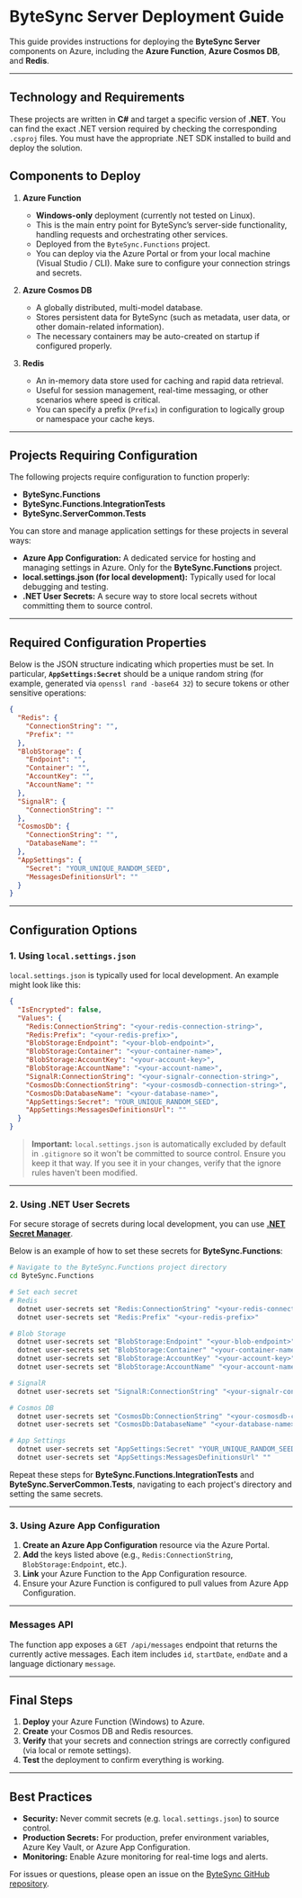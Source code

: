 # ByteSync Server Deployment Guide

This guide provides instructions for deploying the **ByteSync Server** components on Azure, including the **Azure Function**, **Azure Cosmos DB**, and **Redis**.

---

## Technology and Requirements

These projects are written in **C#** and target a specific version of **.NET**. You can find the exact .NET version required by checking the corresponding `.csproj` files. You must have the appropriate .NET SDK installed to build and deploy the solution.

## Components to Deploy

1. **Azure Function**

   - **Windows-only** deployment (currently not tested on Linux).
   - This is the main entry point for ByteSync’s server-side functionality, handling requests and orchestrating other services.
   - Deployed from the `ByteSync.Functions` project.
   - You can deploy via the Azure Portal or from your local machine (Visual Studio / CLI). Make sure to configure your connection strings and secrets.

2. **Azure Cosmos DB**

   - A globally distributed, multi-model database.
   - Stores persistent data for ByteSync (such as metadata, user data, or other domain-related information).
   - The necessary containers may be auto-created on startup if configured properly.

3. **Redis**

   - An in-memory data store used for caching and rapid data retrieval.
   - Useful for session management, real-time messaging, or other scenarios where speed is critical.
   - You can specify a prefix (`Prefix`) in configuration to logically group or namespace your cache keys.

---

## Projects Requiring Configuration

The following projects require configuration to function properly:

- **ByteSync.Functions**
- **ByteSync.Functions.IntegrationTests**
- **ByteSync.ServerCommon.Tests**

You can store and manage application settings for these projects in several ways:

- **Azure App Configuration:** A dedicated service for hosting and managing settings in Azure. Only for the **ByteSync.Functions** project.
- **local.settings.json (for local development):** Typically used for local debugging and testing.
- **.NET User Secrets:** A secure way to store local secrets without committing them to source control.

---

## Required Configuration Properties

Below is the JSON structure indicating which properties must be set. In particular, **`AppSettings:Secret`** should be a unique random string (for example, generated via `openssl rand -base64 32`) to secure tokens or other sensitive operations:

```json
{
  "Redis": {
    "ConnectionString": "",
    "Prefix": ""
  },
  "BlobStorage": {
    "Endpoint": "",
    "Container": "",
    "AccountKey": "",
    "AccountName": ""
  },
  "SignalR": {
    "ConnectionString": ""
  },
  "CosmosDb": {
    "ConnectionString": "",
    "DatabaseName": ""
  },
  "AppSettings": {
    "Secret": "YOUR_UNIQUE_RANDOM_SEED",
    "MessagesDefinitionsUrl": ""
  }
}
```

---

## Configuration Options

### 1. Using `local.settings.json`

`local.settings.json` is typically used for local development. An example might look like this:

```json
{
  "IsEncrypted": false,
  "Values": {
    "Redis:ConnectionString": "<your-redis-connection-string>",
    "Redis:Prefix": "<your-redis-prefix>",
    "BlobStorage:Endpoint": "<your-blob-endpoint>",
    "BlobStorage:Container": "<your-container-name>",
    "BlobStorage:AccountKey": "<your-account-key>",
    "BlobStorage:AccountName": "<your-account-name>",
    "SignalR:ConnectionString": "<your-signalr-connection-string>",
    "CosmosDb:ConnectionString": "<your-cosmosdb-connection-string>",
    "CosmosDb:DatabaseName": "<your-database-name>",
    "AppSettings:Secret": "YOUR_UNIQUE_RANDOM_SEED",
    "AppSettings:MessagesDefinitionsUrl": ""
  }
}
```

> **Important:** `local.settings.json` is automatically excluded by default in `.gitignore` so it won't be committed to source control. Ensure you keep it that way. If you see it in your changes, verify that the ignore rules haven't been modified.

---

### 2. Using .NET User Secrets

For secure storage of secrets during local development, you can use **[.NET Secret Manager](https://learn.microsoft.com/en-us/aspnet/core/security/app-secrets)**.

Below is an example of how to set these secrets for **ByteSync.Functions**:

```bash
# Navigate to the ByteSync.Functions project directory
cd ByteSync.Functions

# Set each secret
# Redis
  dotnet user-secrets set "Redis:ConnectionString" "<your-redis-connection-string>"
  dotnet user-secrets set "Redis:Prefix" "<your-redis-prefix>"

# Blob Storage
  dotnet user-secrets set "BlobStorage:Endpoint" "<your-blob-endpoint>"
  dotnet user-secrets set "BlobStorage:Container" "<your-container-name>"
  dotnet user-secrets set "BlobStorage:AccountKey" "<your-account-key>"
  dotnet user-secrets set "BlobStorage:AccountName" "<your-account-name>"

# SignalR
  dotnet user-secrets set "SignalR:ConnectionString" "<your-signalr-connection-string>"

# Cosmos DB
  dotnet user-secrets set "CosmosDb:ConnectionString" "<your-cosmosdb-connection-string>"
  dotnet user-secrets set "CosmosDb:DatabaseName" "<your-database-name>"

# App Settings
  dotnet user-secrets set "AppSettings:Secret" "YOUR_UNIQUE_RANDOM_SEED"
  dotnet user-secrets set "AppSettings:MessagesDefinitionsUrl" ""
```

Repeat these steps for **ByteSync.Functions.IntegrationTests** and **ByteSync.ServerCommon.Tests**, navigating to each project's directory and setting the same secrets.

---

### 3. Using Azure App Configuration

1. **Create an Azure App Configuration** resource via the Azure Portal.
2. **Add** the keys listed above (e.g., `Redis:ConnectionString`, `BlobStorage:Endpoint`, etc.).
3. **Link** your Azure Function to the App Configuration resource.
4. Ensure your Azure Function is configured to pull values from Azure App Configuration.

---

### Messages API

The function app exposes a `GET /api/messages` endpoint that returns the currently active messages.
Each item includes `id`, `startDate`, `endDate` and a language dictionary `message`.

---

## Final Steps

1. **Deploy** your Azure Function (Windows) to Azure.
2. **Create** your Cosmos DB and Redis resources.
3. **Verify** that your secrets and connection strings are correctly configured (via local or remote settings).
4. **Test** the deployment to confirm everything is working.

---

## Best Practices

- **Security:** Never commit secrets (e.g. `local.settings.json`) to source control.
- **Production Secrets:** For production, prefer environment variables, Azure Key Vault, or Azure App Configuration.
- **Monitoring:** Enable Azure monitoring for real-time logs and alerts.

For issues or questions, please open an issue on the [ByteSync GitHub repository](https://github.com/POW-Software/ByteSync).